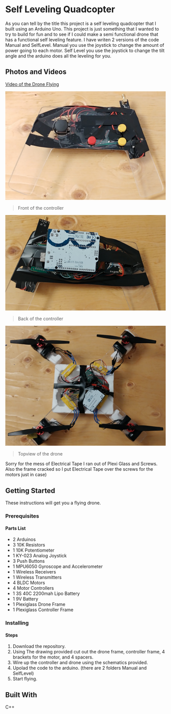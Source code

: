 # Self Leveling Quadcopter
As you can tell by the title this project is a self leveling quadcopter that I built using an Arduino Uno. This project is just something that I wanted to try to build for fun and to see if I could make a semi functional drone that has a functional self leveling feature. I have writen 2 versions of the code Manual and SelfLevel. Manual you use the joystick to change the amount of power going to each motor. Self Level you use the joystick to change the tilt angle and the arduino does all the leveling for you.

## Photos and Videos
[Video of the Drone Flying](https://youtu.be/ctLI9JnbgVA)

![](ImagesAndVideos/FrontController.jpg)
>Front of the controller

![](ImagesAndVideos/BackController.jpg)
>Back of the controller

![](ImagesAndVideos/TopDrone.jpg)
>Topview of the drone

Sorry for the mess of Electrical Tape I ran out of Plexi Glass and Screws. Also the frame cracked so I put Electrical Tape over the screws for the motors just in case)

## Getting Started
These instructions will get you a flying drone.

### Prerequisites
#### Parts List
  * 2 Arduinos 
  * 3 10K Resistors
  * 1 10K Potentiometer
  * 1 KY-023 Analog Joystick
  * 3 Push Buttons
  * 1 MPU6050 Gyroscope and Accelerometer
  * 1 Wireless Receivers
  * 1 Wireless Transmitters
  * 4 BLDC Motors 
  * 4 Motor Controllers 
  * 1 3S 40C 2200mah Lipo Battery
  * 1 9V Battery
  * 1 Plexiglass Drone Frame
  * 1 Plexiglass Controller Frame

### Installing
#### Steps
 1. Download the repository.
 1. Using The drawing provided cut out the drone frame, controller frame, 4 brackets for the motor, and 4 spacers.
 1. Wire up the controller and drone using the schematics provided.
 1. Upolad the code to the arduino. (there are 2 folders Manual and SelfLevel)
 1. Start flying.
 
## Built With 
C++
